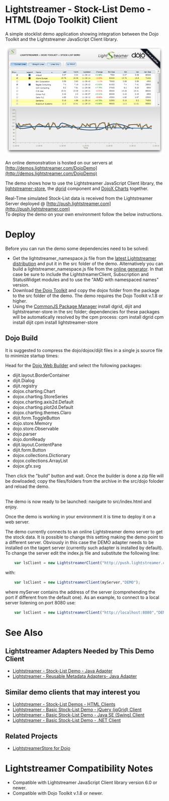 # Lightstreamer - Stock-List Demo - HTML (Dojo Toolkit) Client #

<!-- START DESCRIPTION lightstreamer-example-stocklist-client-dojo -->

A simple stocklist demo application showing integration between the Dojo Toolkit and the Lightstreamer JavaScript Client library.

[![screenshot](screen_dojo_large.png)](http://demos.lightstreamer.com/DojoDemo/)

An online demonstration is hosted on our servers at [http://demos.lightstreamer.com/DojoDemo](http://demos.lightstreamer.com/DojoDemo)

The demo shows how to use the Lightstreamer JavaScript Client library, the [lightstreamer-store](https://github.com/Weswit/dojo-lightstreamer-store), the [dgrid](https://github.com/SitePen/dgrid) component and [DojoX Charts](https://github.com/dojo/dojox) together.<br>

Real-Time simulated Stock-List data is received from the Lightstreamer Server deployed @ [http://push.lightstreamer.com](http://push.lightstreamer.com)<br>
To deploy the demo on your own environment follow the below instructions.

<!-- END DESCRIPTION lightstreamer-example-stocklist-client-dojo -->
# Deploy #

Before you can run the demo some dependencies need to be solved:

-  Get the lightstreamer_namespace.js file from the [latest Lightstreamer distribution](http://www.lightstreamer.com/download) and put it in the src folder of the demo. Alternatively you can build a lightstreamer_namespace.js file from the 
   [online generator](http://www.lightstreamer.com/distros/Lightstreamer_Allegro-Presto-Vivace_5_1_1_Colosseo_20130305/Lightstreamer/DOCS-SDKs/sdk_client_javascript/tools/generator.html).
   In that case be sure to include the LightstreamerClient, Subscription and StatusWidget modules and to use the "AMD with namespaced names" version.
-  Download [the Dojo Toolkit](http://download.dojotoolkit.org) and copy the dojox folder from the package to the src folder of the demo. The demo requires the Dojo Toolkit v.1.8 or higher.
-  Using the [CommonJS Package Manager](https://github.com/kriszyp/cpm) install dgrid, dijit and lightstreamer-store in the src folder;
   dependencies for these packages will be automatically resolved by the cpm process:
        cpm install dgrid
        cpm install dijit
        cpm install lightstreamer-store

## Dojo Build ##

It is suggested to compress the dojo/dojox/dijit files in a single js source file to minimize startup times:

Head for the [Dojo Web Builder](http://build.dojotoolkit.org/) and select the following packages:

-  dijit.layout.BorderContainer
-  dijit.Dialog
-  dijit.registry
-  dojox.charting.Chart
-  dojox.charting.StoreSeries
-  dojox.charting.axis2d.Default
-  dojox.charting.plot2d.Default
-  dojox.charting.themes.Claro
-  dijit.form.ToggleButton
-  dojo.store.Memory
-  dojo.store.Observable
-  dojo.parser
-  dojo.domReady
-  dijit.layout.ContentPane
-  dijit.form.Button
-  dojox.collections.Dictionary
-  dojox.collections.ArrayList
-  dojox.gfx.svg

Then click the "build" button and wait. Once the builder is done a zip file will be dowloaded; copy the files/folders from the archive in the src/dojo foloder and reload the demo. <br>
<br>

The demo is now ready to be launched: navigate to src/index.html and enjoy.<br>

Once the demo is working in your environment it is time to deploy it on a web server. 

The demo currently connects to an online Lightstreamer demo server to get the stock data. It is possible to change this setting making the demo point to a different server. Obviously in this 
case the DEMO adapter needs to be installed on the tagert server (currently such adapter is installed by default).
To change the server edit the index.js file and substitute the following line:

```js
    var lsClient = new LightstreamerClient("http://push.lightstreamer.com","DEMO");
```

with:

```js
    var lsClient = new LightstreamerClient(myServer,"DEMO");
```

where myServer contains the address of the server (comprehending the port if different from the default one).
As an example, to connect to a local server listening on port 8080 use:

```js
    var lsClient = new LightstreamerClient("http://localhost:8080","DEMO");
```    

# See Also #

## Lightstreamer Adapters Needed by This Demo Client ##

<!-- START RELATED_ENTRIES -->
* [Lightstreamer - Stock-List Demo - Java Adapter](https://github.com/Weswit/Lightstreamer-example-Stocklist-adapter-java)
* [Lightstreamer - Reusable Metadata Adapters- Java Adapter](https://github.com/Weswit/Lightstreamer-example-ReusableMetadata-adapter-java)

<!-- END RELATED_ENTRIES -->
## Similar demo clients that may interest you ##

* [Lightstreamer - Stock-List Demos - HTML Clients](https://github.com/Weswit/Lightstreamer-example-Stocklist-client-javascript)
* [Lightstreamer - Basic Stock-List Demo - jQuery (jqGrid) Client](https://github.com/Weswit/Lightstreamer-example-StockList-client-jquery)
* [Lightstreamer - Basic Stock-List Demo - Java SE (Swing) Client](https://github.com/Weswit/Lightstreamer-example-StockList-client-java)
* [Lightstreamer - Basic Stock-List Demo - .NET Client](https://github.com/Weswit/Lightstreamer-example-StockList-client-dotnet)

## Related Projects ##

* [LightstreamerStore for Dojo](https://github.com/Weswit/dojo-lightstreamer-store)

# Lightstreamer Compatibility Notes #

* Compatible with Lightstreamer JavaScript Client library version 6.0 or newer.
* Compatible with Dojo Toolkit v.1.8 or newer.
